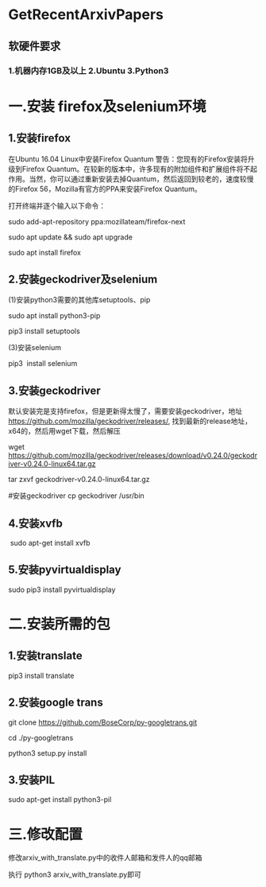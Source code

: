 # GetRecentArxivPapers 

## 软硬件要求

### 1.机器内存1GB及以上  2.Ubuntu  3.Python3

# 一.安装 firefox及selenium环境

## 1.安装firefox 

在Ubuntu 16.04 Linux中安装Firefox Quantum 警告：您现有的Firefox安装将升级到Firefox Quantum。在较新的版本中，许多现有的附加组件和扩展组件将不起作用。当然，你可以通过重新安装去掉Quantum，然后返回到较老的，速度较慢的Firefox 56，Mozilla有官方的PPA来安装Firefox Quantum。

打开终端并逐个输入以下命令：

sudo add-apt-repository ppa:mozillateam/firefox-next

sudo apt update && sudo apt upgrade

sudo apt install firefox

## 2.安装geckodriver及selenium

(1)安装python3需要的其他库setuptools、pip

sudo apt install python3-pip

pip3 install setuptools


(3)安装selenium

 pip3  install selenium

## 3.安装geckodriver

默认安装完是支持firefox，但是更新得太慢了，需要安装geckodriver，地址 https://github.com/mozilla/geckodriver/releases/, 找到最新的release地址，x64的，然后用wget下载，然后解压

wget https://github.com/mozilla/geckodriver/releases/download/v0.24.0/geckodriver-v0.24.0-linux64.tar.gz

tar zxvf geckodriver-v0.24.0-linux64.tar.gz

#安装geckodriver
cp geckodriver /usr/bin

## 4.安装xvfb

 sudo apt-get install xvfb

## 5.安装pyvirtualdisplay

sudo pip3 install pyvirtualdisplay

# 二.安装所需的包

## 1.安装translate

pip3 install translate

## 2.安装google trans

git clone https://github.com/BoseCorp/py-googletrans.git

cd ./py-googletrans

python3 setup.py install

## 3.安装PIL

sudo apt-get install python3-pil

# 三.修改配置

修改arxiv_with_translate.py中的收件人邮箱和发件人的qq邮箱

执行 python3 arxiv_with_translate.py即可



